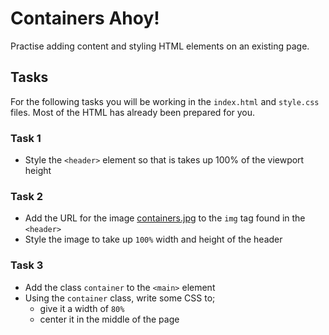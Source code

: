 # Containers Ahoy!

Practise adding content and styling HTML elements on an existing page.

## Tasks

For the following tasks you will be working in the `index.html` and `style.css` files. Most of the HTML has already been prepared for you.

### Task 1

- Style the `<header>` element so that is takes up 100% of the viewport height

### Task 2

- Add the URL for the image [containers.jpg](containers.jpg) to the `img` tag found in the `<header>`
- Style the image to take up `100%` width and height of the header

### Task 3

- Add the class `container` to the `<main>` element
- Using the `container` class, write some CSS to;
  - give it a width of `80%`
  - center it in the middle of the page
